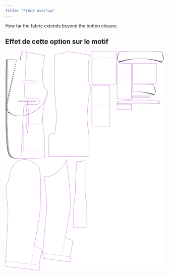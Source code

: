 ```yaml
---
title: "Front overlap"
---
```


How far the fabric extends beyond the button closure.

## Effet de cette option sur le motif

![Cette image montre l'effet de cette option en superposant plusieurs variantes qui ont une valeur différente pour cette option](jaeger_frontoverlap_sample.svg "Effet de cette option sur le modèle")
